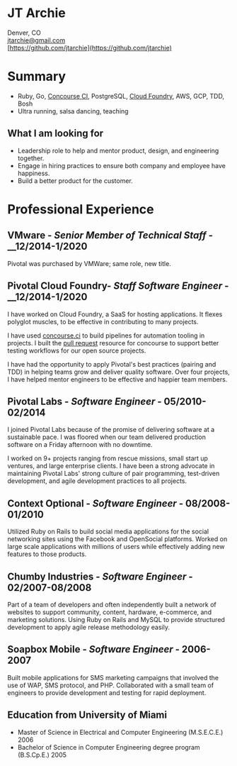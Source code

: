 # JT Archie

Denver, CO  
[jtarchie@gmail.com](mailto:jtarchie@gmail.com)  
[https://github.com/jtarchie](https://github.com/jtarchie)  

# Summary

* Ruby, Go, [Concourse CI](https://concourse.ci), PostgreSQL, [Cloud Foundry](https://cloudfoundry.org), AWS, GCP, TDD, Bosh
* Ultra running, salsa dancing, teaching

## What I am looking for

* Leadership role to help and mentor product, design, and engineering together.
* Engage in hiring practices to ensure both company and employee have happiness.
* Build a better product for the customer.

# Professional Experience

## VMware - *Senior Member of Technical Staff* - __12/2014-1/2020

Pivotal was purchased by VMWare; same role, new title.

## Pivotal Cloud Foundry- *Staff Software Engineer* - __12/2014-1/2020

I have worked on Cloud Foundry, a SaaS for hosting applications. It flexes polyglot muscles, to be effective in contributing to many projects.

I have used [concourse.ci](https://concourse.ci) to build pipelines for automation tooling in projects. I built the [pull request](https://github.com/jtarchie/pullrequest-resource) resource for concourse to support better testing workflows for our open source projects.

I have had the opportunity to apply Pivotal's best practices (pairing and TDD) in helping teams grow and deliver quality software. Over four projects, I have helped mentor engineers to be effective and happier team members.

## Pivotal Labs - *Software Engineer* - __05/2010-02/2014__

I joined Pivotal Labs because of the promise of delivering software at a sustainable pace. I was floored when our team delivered production software on a Friday afternoon with no downtime.

I worked on 9+ projects ranging from rescue missions, small start up ventures, and large enterprise clients. I have been a strong advocate in maintaining Pivotal Labs' strong culture of pair programming, test-driven development, and agile development practices to all projects.

## Context Optional - *Software Engineer* - __08/2008-01/2010__

Utilized Ruby on Rails to build social media applications for the social networking sites using the Facebook and OpenSocial platforms. Worked on large scale applications with millions of users while effectively adding new features to those products.

## Chumby Industries - *Software Engineer* - __02/2007-08/2008__

Part of a team of developers and often independently built a network of websites to support community, content, hardware, e-commerce, and marketing solutions. Using Ruby on Rails and MySQL to provide structured development to apply agile release methodology easily.

## Soapbox Mobile - *Software Engineer* - __2006-2007__

Built mobile applications for SMS marketing campaigns that involved the use of WAP, SMS protocol, and PHP. Collaborated with a small team of engineers to provide development and testing for rapid deployment.

## Education from University of Miami

* Master of Science in Electrical and Computer Engineering (M.S.E.C.E.) 2006
* Bachelor of Science in Computer Engineering degree program (B.S.Cp.E.) 2005
